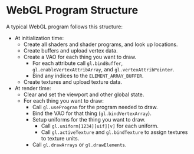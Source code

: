 # WebGL Program Structure
A typical WebGL program follows this structure:
- At initialization time:
	- Create all shaders and shader programs, and look up locations.
	- Create buffers and upload vertex data.
	- Create a VAO for each thing you want to draw.
		- For each attribute call `gl.bindBuffer`, `gl.enableVertexAttribArray`, and `gl.vertexAttribPointer`.
		- Bind any indices to the `ELEMENT_ARRAY_BUFFER`.
	- Create textures and upload texture data.
- At render time:
	- Clear and set the viewport and other global state.
	- For each thing you want to draw:
		- Call `gl.useProgram` for the program needed to draw.
		- Bind the VAO for that thing (`gl.bindVertexArray`).
		- Setup uniforms for the thing you want to draw.
			- Call `gl.uniform[1234][uif][v]` for each uniform.
			- Call `gl.activeTexture` and `gl.bindTexture` to assign textures to texture units.
		- Call `gl.drawArrays` or `gl.drawElements`.
